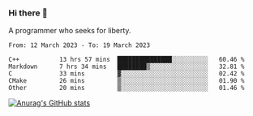 ### Hi there 👋

<!--
**shejialuo/shejialuo** is a ✨ _special_ ✨ repository because its `README.md` (this file) appears on your GitHub profile.

Here are some ideas to get you started:

- 🔭 I’m currently working on ...
- 🌱 I’m currently learning ...
- 👯 I’m looking to collaborate on ...
- 🤔 I’m looking for help with ...
- 💬 Ask me about ...
- 📫 How to reach me: ...
- 😄 Pronouns: ...
- ⚡ Fun fact: ...
-->

A programmer who seeks for liberty.

<!--START_SECTION:waka-->

```text
From: 12 March 2023 - To: 19 March 2023

C++           13 hrs 57 mins  ███████████████░░░░░░░░░░   60.46 %
Markdown      7 hrs 34 mins   ████████▒░░░░░░░░░░░░░░░░   32.81 %
C             33 mins         ▓░░░░░░░░░░░░░░░░░░░░░░░░   02.42 %
CMake         26 mins         ▒░░░░░░░░░░░░░░░░░░░░░░░░   01.90 %
Other         20 mins         ▒░░░░░░░░░░░░░░░░░░░░░░░░   01.46 %
```

<!--END_SECTION:waka-->

[![Anurag's GitHub stats](https://github-readme-stats.vercel.app/api?username=shejialuo&show_icons=true&theme=dracula)](https://github.com/anuraghazra/github-readme-stats)
